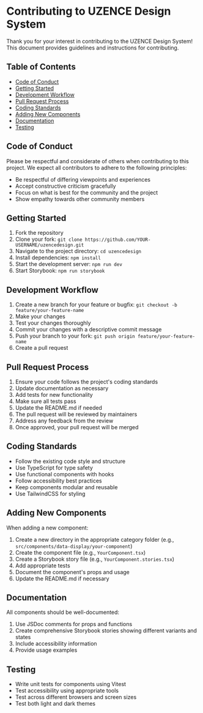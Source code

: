 # Contributing to UZENCE Design System

Thank you for your interest in contributing to the UZENCE Design System! This document provides guidelines and instructions for contributing.

## Table of Contents

- [Code of Conduct](#code-of-conduct)
- [Getting Started](#getting-started)
- [Development Workflow](#development-workflow)
- [Pull Request Process](#pull-request-process)
- [Coding Standards](#coding-standards)
- [Adding New Components](#adding-new-components)
- [Documentation](#documentation)
- [Testing](#testing)

## Code of Conduct

Please be respectful and considerate of others when contributing to this project. We expect all contributors to adhere to the following principles:

- Be respectful of differing viewpoints and experiences
- Accept constructive criticism gracefully
- Focus on what is best for the community and the project
- Show empathy towards other community members

## Getting Started

1. Fork the repository
2. Clone your fork: `git clone https://github.com/YOUR-USERNAME/uzencedesign.git`
3. Navigate to the project directory: `cd uzencedesign`
4. Install dependencies: `npm install`
5. Start the development server: `npm run dev`
6. Start Storybook: `npm run storybook`

## Development Workflow

1. Create a new branch for your feature or bugfix: `git checkout -b feature/your-feature-name`
2. Make your changes
3. Test your changes thoroughly
4. Commit your changes with a descriptive commit message
5. Push your branch to your fork: `git push origin feature/your-feature-name`
6. Create a pull request

## Pull Request Process

1. Ensure your code follows the project's coding standards
2. Update documentation as necessary
3. Add tests for new functionality
4. Make sure all tests pass
5. Update the README.md if needed
6. The pull request will be reviewed by maintainers
7. Address any feedback from the review
8. Once approved, your pull request will be merged

## Coding Standards

- Follow the existing code style and structure
- Use TypeScript for type safety
- Use functional components with hooks
- Follow accessibility best practices
- Keep components modular and reusable
- Use TailwindCSS for styling

## Adding New Components

When adding a new component:

1. Create a new directory in the appropriate category folder (e.g., `src/components/data-display/your-component`)
2. Create the component file (e.g., `YourComponent.tsx`)
3. Create a Storybook story file (e.g., `YourComponent.stories.tsx`)
4. Add appropriate tests
5. Document the component's props and usage
6. Update the README.md if necessary

## Documentation

All components should be well-documented:

1. Use JSDoc comments for props and functions
2. Create comprehensive Storybook stories showing different variants and states
3. Include accessibility information
4. Provide usage examples

## Testing

- Write unit tests for components using Vitest
- Test accessibility using appropriate tools
- Test across different browsers and screen sizes
- Test both light and dark themes
